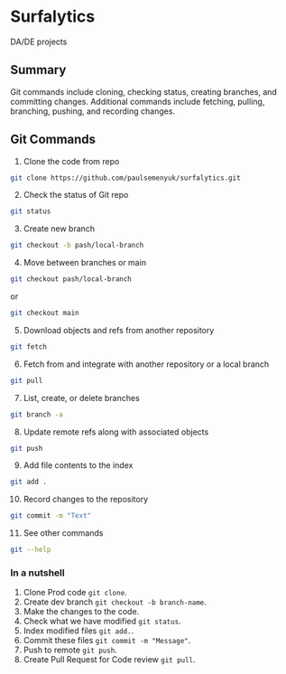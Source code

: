 # Surfalytics
DA/DE projects

## Summary

Git commands include cloning, checking status, creating branches, and committing changes. Additional commands include fetching, pulling, branching, pushing, and recording changes.

## Git Commands

1. Clone the code from repo

```bash
git clone https://github.com/paulsemenyuk/surfalytics.git
```

2. Check the status of Git repo

```bash
git status
```

3. Create new branch

```bash
git checkout -b pash/local-branch
```

4. Move between branches or main

```bash
git checkout pash/local-branch
```
  or

```bash
git checkout main
```

5. Download objects and refs from another repository

```bash
git fetch
```

6. Fetch from and integrate with another repository or a local branch

```bash
git pull
```

7. List, create, or delete branches

```bash
git branch -a
```

8. Update remote refs along with associated objects

```bash
git push
```

9. Add file contents to the index

```bash
git add .
```

10. Record changes to the repository

```bash
git commit -m "Text"
```

11. See other commands

```bash
git --help
```

### In a nutshell
1. Clone Prod code `git clone`.
2. Create dev branch `git checkout -b branch-name`.
3. Make the changes to the code.
4. Check what we have modified `git status`.
5. Index modified files `git add.`.
6. Commit these files `git commit -m "Message"`.
7. Push to remote `git push`.
8. Create Pull Request for Code review `git pull`.
